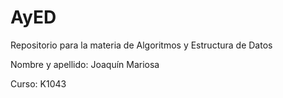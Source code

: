 # AyED

Repositorio para la materia de Algoritmos y Estructura de Datos  

Nombre y apellido: Joaquín Mariosa  

Curso: K1043  
